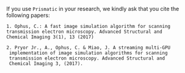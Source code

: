If you use `Prismatic` in your research, we kindly ask that you cite the following papers:

	1. Ophus, C.: A fast image simulation algorithm for scanning
	transmission electron microscopy. Advanced Structural and
	Chemical Imaging 3(1), 13 (2017)
	
	2. Pryor Jr., A., Ophus, C. & Miao, J. A streaming multi-GPU
	 implementation of image simulation algorithms for scanning
	 transmission electron microscopy. Advanced Structural and 
	 Chemical Imaging 3, (2017).
	
